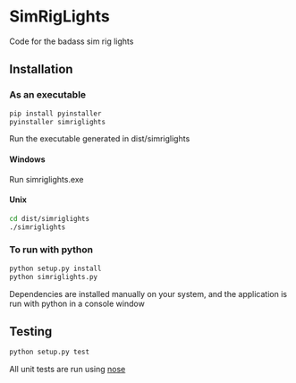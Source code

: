 # SimRigLights
Code for the badass sim rig lights

## Installation
### As an executable
```bash
pip install pyinstaller
pyinstaller simriglights
```
Run the executable generated in dist/simriglights
#### Windows
Run simriglights.exe

#### Unix
```bash
cd dist/simriglights
./simriglights
```

### To run with python
```bash
python setup.py install
python simriglights.py
```
Dependencies are installed manually on your system, and the application is run with python in a console window

## Testing
```bash
python setup.py test
```
All unit tests are run using [nose](https://nose.readthedocs.io/en/latest/testing.html)
